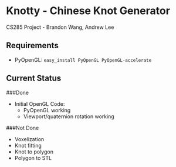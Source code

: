 # Knotty - Chinese Knot Generator
CS285 Project - Brandon Wang, Andrew Lee

## Requirements
* PyOpenGL:
`easy_install PyOpenGL PyOpenGL-accelerate`

## Current Status
###Done
* Initial OpenGL Code:
	* PyOpenGL working
  * Viewport/quaternion rotation working

###Not Done
* Voxelization
* Knot fitting
* Knot to polygon
* Polygon to STL

